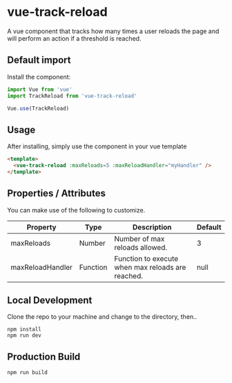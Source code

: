 # vue-track-reload
A vue component that tracks how many times a user reloads the page and will perform an action if a threshold is reached.

## Default import

Install the component:

```javascript
import Vue from 'vue'
import TrackReload from 'vue-track-reload'

Vue.use(TrackReload)
```

## Usage
After installing, simply use the component in your vue template

```html
<template>
  <vue-track-reload :maxReloads=5 :maxReloadHandler="myHandler" />
</template>
```

## Properties / Attributes
You can make use of the following to customize.

| Property | Type   | Description                         | Default |
|----------|--------|-------------------------------------|----------|
| maxReloads | Number | Number of max reloads allowed. | 3 |
| maxReloadHandler | Function | Function to execute when max reloads are reached. | null |


## Local Development
Clone the repo to your machine and change to the directory, then..
```
npm install
npm run dev
```

## Production Build
```
npm run build
```